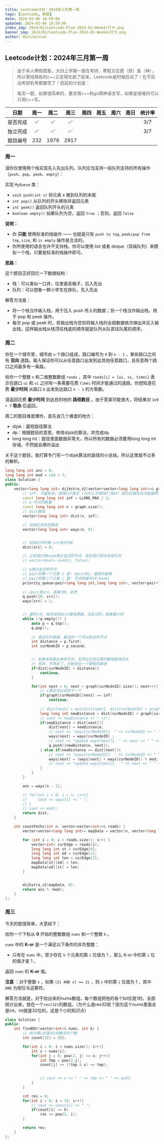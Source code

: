```yaml
---
title: Leetcode计划：2024年三月第一周
tags: [Leetcode, 刷题]
date: 2024-03-06 18:59:00
updated: 2024-03-06 18:59:00
index_img: 2024/02/Leetcode-Plan-2024-02-Week4/打卡.png
banner_img: 2024/02/Leetcode-Plan-2024-02-Week4/打卡.png
author: Musicminion
---
```


## Leetcode计划：2024年三月第一周

> 由于本人寒假摸鱼，大四上学期一直在考研，寒假又在摸（原）鱼（神），所以曾经熟练的c++又变得生疏了起来，Leetcode是时候启动了！在不启动考研机考都要慌了！目前的计划是：
>
> 每天一题，如果很简单的，要求用c++和go两种语言写，如果是很难的可以只用c++写。

|   日期   |        周一        |        周二        |        周三        | 周四 | 周五 | 周六 | 周日 | 统计率 |
| :------: | :----------------: | :----------------: | :----------------: | :--: | :--: | :--: | :--: | :----: |
| 是否完成 | :white_check_mark: | :white_check_mark: | :white_check_mark: |      |      |      |      |  3/7   |
| 独立完成 | :white_check_mark: | :white_check_mark: | :white_check_mark: |      |      |      |      |  3/7   |
| 题目编号 |        232         |        1976        |        2917        |      |      |      |      |        |

### 周一

请你仅使用两个栈实现先入先出队列。队列应当支持一般队列支持的所有操作（`push`、`pop`、`peek`、`empty`）：

实现 `MyQueue` 类：

- `void push(int x)` 将元素 x 推到队列的末尾
- `int pop()` 从队列的开头移除并返回元素
- `int peek()` 返回队列开头的元素
- `boolean empty()` 如果队列为空，返回 `true` ；否则，返回 `false`

**说明：**

- 你 **只能** 使用标准的栈操作 —— 也就是只有 `push to top`, `peek/pop from top`, `size`, 和 `is empty` 操作是合法的。
- 你所使用的语言也许不支持栈。你可以使用 list 或者 deque（双端队列）来模拟一个栈，只要是标准的栈操作即可。

**思路：**

这个题目正好回忆一下数据结构：

- 栈：可以类似一口井，往里面丢箱子，后入先出
- 队列：可以想象一群小学生在排队，先入先出

解答方法是：

- 将一个栈当作输入栈，用于压入 push 传入的数据；另一个栈当作输出栈，用于 pop 和 peek 操作。
- 每次 pop 或 peek 时，若输出栈为空则将输入栈的全部数据依次弹出并压入输出栈，这样输出栈从栈顶往栈底的顺序就是队列从队首往队尾的顺序。

### 周二

你在一个城市里，城市由 `n` 个路口组成，路口编号为 `0` 到 `n - 1` ，某些路口之间有 **双向** 道路。输入保证你可以从任意路口出发到达其他任意路口，且任意两个路口之间最多有一条路。

给你一个整数 `n` 和二维整数数组 `roads` ，其中 `roads[i] = [ui, vi, timei]` 表示在路口 `ui` 和 `vi` 之间有一条需要花费 `timei` 时间才能通过的道路。你想知道花费 **最少时间** 从路口 `0` 出发到达路口 `n - 1` 的方案数。

请返回花费 **最少时间** 到达目的地的 **路径数目** 。由于答案可能很大，将结果对 `1e9 + 7` **取余** 后返回。

周二的题目难度爆炸，首先说几个难度的地方：

- dijsk：最短路径算法
- dp：根据题目的意思，修改dijsk的算法，并完成dp
- long long int：题目里面数据非常大，所以所有的数据必须要用long long int存储，不然就会爆炸溢出

关于这个题目，我打算专门写一个dijsk算法的路径的小总结。所以这里就不过多的解析。

```cpp
long long int ans = 0;
long long int mod = 1e9 + 7;
class Solution {
public:
    vector<long long int> dijkstra_v2(vector<vector<long long int>>& graph, int src) {
        // inf: 不能到达，就用inf表示 (为什么不用INT_MAX? 因为后面加法可能越界)
        const long long int inf = LLONG_MAX / 2;
        // n:节点的数量
        const long long int n = graph.size();
        // dist数组
        vector<long long int> dist(n, inf);

        // 初始化存在的路径
        vector<long long int> ways(n, 0);


        // 初始化的时候 src地方为0
        dist[src] = 0;

        // 之前我们用used表示走过的节点，现在我们用优先级队列
        // vector<bool> used(n, false);

        // q表示走过的节点
        // pair的第一个元素 i 是: 从src到j，最短的距离
        // pair的第二个元素 j 是: 节点的编号(0-base)
        priority_queue<pair<long long int,long long int>, vector<pair<long long int, long long int>>, greater<>> q;
        
        // 从src到src，距离为0，显然
        q.push({0, src});
        ways[src] = 1;


        // 遍历n次，每次找到dist数组里面，没走过的，距离最小的
        while (!q.empty()) {
            auto p = q.top();
            q.pop();
            
            // 拿出队列里面，最近的一个可以到达的节点
            int distance = p.first; 
            int curNodeID = p.second;


            // 如果发现拿出来的节点，反而比已经记录的最短路径还长
            // 丢弃，不用走了，已经存在一个更短的路径
            if(dist[curNodeID] < distance){
                continue;
            }

            for(int next = 0; next < graph[curNodeID].size(); next++){
                // i表示可以走的下一个
                if(graph[curNodeID][next] == inf)
                    continue;
                
                // dist[next] = min(dist[next], dist[curNodeID] + graph[curNodeID][next]);
                long long int newDistance = dist[curNodeID] + graph[curNodeID][next];
                // cout << newDistance << " \n";
                if(newDistance < dist[next]){
                    dist[next] = newDistance;
                    // cout << "ways[curNodeID]1  " << curNodeID << " " << ways[curNodeID] << endl;
                    ways[next] = ways[curNodeID] ;
                    // cout << "update ways[next]1  " << next << " " << ways[next] << endl;
                    q.push({newDistance, next});
                } else if(newDistance == dist[next]){
                    // cout << "ways[curNodeID]2  " << curNodeID << " " << ways[curNodeID] << endl;
                    ways[next] = (ways[next] + ways[curNodeID]) % mod;
                    // cout << "update ways[next]2   " << next << " " << ways[next] << endl;
                }
            }
        }

        ans = ways[n - 1];

        // for(int i = 0; i < n; i++){
        //     cout << ways[i] << " ";
        // }
        // cout << endl;
        return dist;
    }

    int countPaths(int n, vector<vector<int>>& roads) {
        vector<vector<long long int>> mapData = vector(n, vector<long long int>(n, LLONG_MAX / 2));

        for (int i = 0; i < roads.size(); i++) {
            vector<int> curEdge = roads[i];
            long long int st = curEdge[0];
            long long int ed = curEdge[1];
            long long int len = curEdge[2];
            mapData[st][ed] = len;
            mapData[ed][st] = len;
        }


        dijkstra_v2(mapData, 0);
        return ans % (mod);
    }
};
```

### 周三

今天的题很简单，大意如下：

给你一个下标从 **0** 开始的整数数组 `nums` 和一个整数 `k` 。

`nums` 中的 **K-or** 是一个满足以下条件的非负整数：

- 只有在 `nums` 中，至少存在 `k` 个元素的第 `i` 位值为 1 ，那么 K-or 中的第 `i` 位的值才是 1 。

返回 `nums` 的 **K-or** 值。

**注意** ：对于整数 `x` ，如果 `(2i AND x) == 2i` ，则 `x` 中的第 `i` 位值为 1 ，其中 `AND` 为按位与运算符。

解答方法就是，对于给出来的nums数组，每个数组把他的各个bit位是1的，全部统计出来，放在一个`res[32]`的数组。（为什么是res32呢？因为这个nums里面全是int，int就是32位的，这是个小的知识点）

```c++
class Solution {
public:
    int findKOr(vector<int>& nums, int k) {
        // 统计第i位值为1的数字的个数
        int count[32] = {0};

        for(int i = 0; i < nums.size(); i++){
            int x = nums[i];
            for(int j = 0; pow(2, j) <= x; j++){
                int tmp = pow(2,j);
                count[j] += ((tmp & x) == tmp);
                

                // cout << x << " " << tmp << " " << endl;
            }
        }

        int res = 0;
        for(int i = 0; i < 32; i++){
            // cout << count[i] << " ";
            if(count[i] >= k)
                res += pow(2, i);
        }

        return res;
    }
};
```

